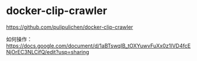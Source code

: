 # docker-clip-crawler

https://github.com/pulipulichen/docker-clip-crawler

如何操作：
https://docs.google.com/document/d/1aBTswqIB_tOXYuwvFuXx0z1lVD4fcENjOrEC3NLCifQ/edit?usp=sharing